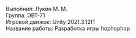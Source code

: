 Выполнил: Лукин М. М.  
Группа: ЭВТ-71  
Игровой движок: Unity 2021.3.12f1  
Название работы: Разработка игры hophophop  
